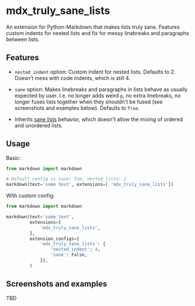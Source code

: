 # mdx_truly_sane_lists
An extension for Python-Markdown that makes lists truly sane. Features custom indents for nested lists and fix for messy linebreaks and paragraphs between lists.


## Features

* `nested_indent` option: Custom indent for nested lists. Defaults to 2. Doesn't mess with code indents, which is still 4. 

* `sane` option: Makes linebreaks and paragraphs in lists behave as usually expected by user. I.e. no longer adds weird `p`, no extra linebreaks, no longer fuses lists together when they shouldn't be fused (see screenshots and examples below). Defaults to `True`.

* Inherits [sane lists](https://python-markdown.github.io/extensions/sane_lists/) behavior, which doesn't allow the mixing of ordered and unordered lists.

## Usage

Basic:

```python
from markdown import markdown

# Default config is sane: Tue, nested_lists: 2
markdown(text='some text', extensions=[ 'mdx_truly_sane_lists']) 
```

With custom config:

```python
from markdown import markdown

markdown(text='some text',
         extensions=[
             'mdx_truly_sane_lists',
         ],
         extension_configs={
             'mdx_truly_sane_lists': {
                 'nested_indent': 4,
                 'sane': False,
             }},
         )
```

## Screenshots and examples

TBD

